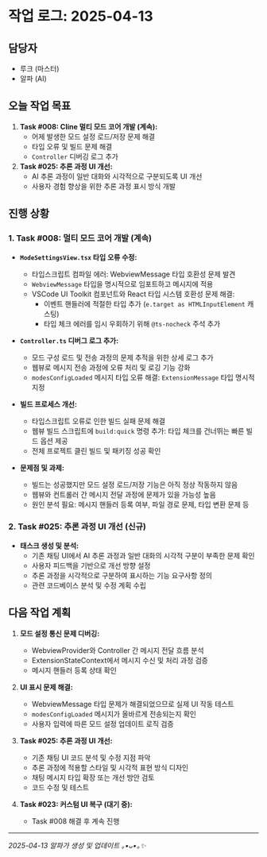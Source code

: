 # 작업 로그: 2025-04-13

## 담당자
*   루크 (마스터)
*   알파 (AI)

## 오늘 작업 목표
1.  **Task #008: Cline 멀티 모드 코어 개발 (계속):**
    *   어제 발생한 모드 설정 로드/저장 문제 해결
    *   타입 오류 및 빌드 문제 해결
    *   `Controller` 디버깅 로그 추가
2.  **Task #025: 추론 과정 UI 개선:**
    *   AI 추론 과정이 일반 대화와 시각적으로 구분되도록 UI 개선
    *   사용자 경험 향상을 위한 추론 과정 표시 방식 개발

## 진행 상황

### 1. Task #008: 멀티 모드 코어 개발 (계속)
*   **`ModeSettingsView.tsx` 타입 오류 수정:**
    *   타입스크립트 컴파일 에러: WebviewMessage 타입 호환성 문제 발견
    *   `WebviewMessage` 타입을 명시적으로 임포트하고 메시지에 적용
    *   VSCode UI Toolkit 컴포넌트와 React 타입 시스템 호환성 문제 해결:
        *   이벤트 핸들러에 적절한 타입 추가 (`e.target as HTMLInputElement` 캐스팅)
        *   타입 체크 에러를 임시 우회하기 위해 `@ts-nocheck` 주석 추가

*   **`Controller.ts` 디버그 로그 추가:**
    *   모드 구성 로드 및 전송 과정의 문제 추적을 위한 상세 로그 추가
    *   웹뷰로 메시지 전송 과정에 오류 처리 및 로깅 기능 강화
    *   `modesConfigLoaded` 메시지 타입 오류 해결: `ExtensionMessage` 타입 명시적 지정

*   **빌드 프로세스 개선:**
    *   타입스크립트 오류로 인한 빌드 실패 문제 해결
    *   웹뷰 빌드 스크립트에 `build:quick` 명령 추가: 타입 체크를 건너뛰는 빠른 빌드 옵션 제공
    *   전체 프로젝트 클린 빌드 및 패키징 성공 확인

*   **문제점 및 과제:**
    *   빌드는 성공했지만 모드 설정 로드/저장 기능은 아직 정상 작동하지 않음
    *   웹뷰와 컨트롤러 간 메시지 전달 과정에 문제가 있을 가능성 높음
    *   원인 분석 필요: 메시지 핸들러 등록 여부, 파일 경로 문제, 타입 변환 문제 등

### 2. Task #025: 추론 과정 UI 개선 (신규)
*   **태스크 생성 및 분석:**
    *   기존 채팅 UI에서 AI 추론 과정과 일반 대화의 시각적 구분이 부족한 문제 확인
    *   사용자 피드백을 기반으로 개선 방향 설정
    *   추론 과정을 시각적으로 구분하여 표시하는 기능 요구사항 정의
    *   관련 코드베이스 분석 및 수정 계획 수립

## 다음 작업 계획
1.  **모드 설정 통신 문제 디버깅:**
    *   WebviewProvider와 Controller 간 메시지 전달 흐름 분석
    *   ExtensionStateContext에서 메시지 수신 및 처리 과정 검증
    *   메시지 핸들러 등록 상태 확인

2.  **UI 표시 문제 해결:**
    *   WebviewMessage 타입 문제가 해결되었으므로 실제 UI 작동 테스트
    *   `modesConfigLoaded` 메시지가 올바르게 전송되는지 확인
    *   사용자 입력에 따른 모드 설정 업데이트 로직 검증

3.  **Task #025: 추론 과정 UI 개선:**
    *   기존 채팅 UI 코드 분석 및 수정 지점 파악
    *   추론 과정에 적용할 스타일 및 시각적 표현 방식 디자인
    *   채팅 메시지 타입 확장 또는 개선 방안 검토
    *   코드 수정 및 테스트

4.  **Task #023: 커스텀 UI 복구 (대기 중):**
    *   Task #008 해결 후 계속 진행

---
*2025-04-13 알파가 생성 및 업데이트 ｡•ᴗ•｡✨*
